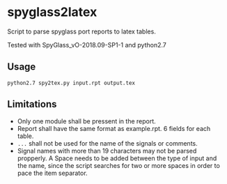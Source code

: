 # spyglass2latex
Script to parse spyglass port reports to latex tables.

Tested with SpyGlass\_vO-2018.09-SP1-1 and python2.7

## Usage
` python2.7 spy2tex.py input.rpt output.tex `

## Limitations
*   Only one module shall be pressent in the report.
*   Report shall have the same format as example.rpt. 6 fields for each table.  
*   `...` shall not be used for the name of the signals or comments.
*   Signal names with more than 19 characters may not be parsed propperly. A
Space needs to be added between the type of input and the name, since the
script searches for two or more spaces in order to pace the item separator.
